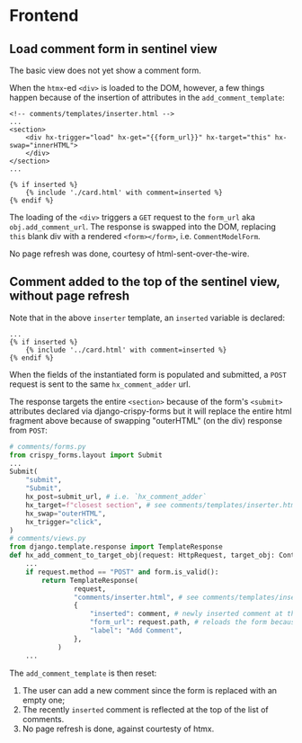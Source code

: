 # Frontend

## Load comment form in sentinel view

The basic view does not yet show a comment form.

When the `htmx`-ed `<div>` is loaded to the DOM, however, a few things happen because of the insertion of attributes in the `add_comment_template`:

```jinja
<!-- comments/templates/inserter.html -->
...
<section>
    <div hx-trigger="load" hx-get="{{form_url}}" hx-target="this" hx-swap="innerHTML">
    </div>
</section>
...

{% if inserted %}
    {% include './card.html' with comment=inserted %}
{% endif %}
```

The loading of the `<div>` triggers a `GET` request to the `form_url` aka `obj.add_comment_url`. The response is swapped into the DOM, replacing `this` blank div with a rendered `<form></form>`, i.e. `CommentModelForm`.

No page refresh was done, courtesy of html-sent-over-the-wire.

## Comment added to the top of the sentinel view, without page refresh

Note that in the above `inserter` template, an `inserted` variable is declared:

```jinja
...
{% if inserted %}
    {% include '../card.html' with comment=inserted %}
{% endif %}
```

When the fields of the instantiated form is populated and submitted, a `POST` request is sent to the same `hx_comment_adder` url.

The response targets the entire `<section>` because of the form's `<submit>` attributes declared via django-crispy-forms but it will replace the entire html fragment above because of swapping "outerHTML" (on the div) response from `POST`:

```python
# comments/forms.py
from crispy_forms.layout import Submit
...
Submit(
    "submit",
    "Submit",
    hx_post=submit_url, # i.e. `hx_comment_adder`
    hx_target=f"closest section", # see comments/templates/inserter.html
    hx_swap="outerHTML",
    hx_trigger="click",
)
# comments/views.py
from django.template.response import TemplateResponse
def hx_add_comment_to_target_obj(request: HttpRequest, target_obj: ContentType):
    ...
    if request.method == "POST" and form.is_valid():
        return TemplateResponse(
                request,
                "comments/inserter.html", # see comments/templates/inserter.html
                {
                    "inserted": comment, # newly inserted comment at the top of the list of comments
                    "form_url": request.path, # reloads the form because of hx-trigger "load"
                    "label": "Add Comment",
                },
            )
    ...
```

The `add_comment_template` is then reset:

1. The user can add a new comment since the form is replaced with an empty one;
2. The recently `inserted` comment is reflected at the top of the list of comments.
3. No page refresh is done, against courtesty of htmx.
